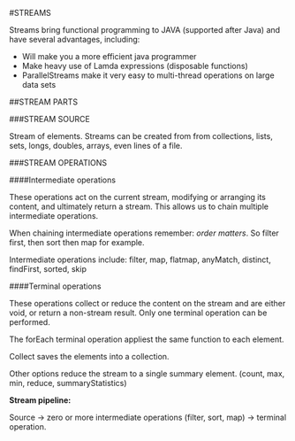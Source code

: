 #STREAMS

Streams bring functional programming to JAVA (supported after Java) and have several advantages, including:

* Will make you a more efficient java programmer
* Make heavy use of Lamda expressions (disposable functions)
* ParallelStreams make it very easy to multi-thread operations on large data sets

##STREAM PARTS

###STREAM SOURCE

Stream of elements. Streams can be created from from collections, lists, sets, longs, doubles, arrays, even lines of a file.

###STREAM OPERATIONS

####Intermediate operations

These operations act on the current stream, modifying or arranging its content, and ultimately return a stream. This allows us to chain multiple intermediate operations. 

When chaining intermediate operations remember: *order matters*. So filter first, then sort then map for example.

Intermediate operations include: filter, map, flatmap, anyMatch, distinct, findFirst, sorted, skip

####Terminal operations

These operations collect or reduce the content on the stream and are either void, or return a non-stream result. Only one terminal operation can be performed.

The forEach terminal operation appliest the same function to each element.

Collect saves the elements into a collection.

Other options reduce the stream to a single summary element. (count, max, min, reduce, summaryStatistics)


**Stream pipeline:**  

Source -> zero or more intermediate operations (filter, sort, map) -> terminal operation.

